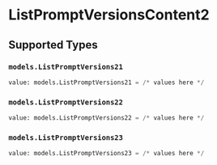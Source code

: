 # ListPromptVersionsContent2


## Supported Types

### `models.ListPromptVersions21`

```python
value: models.ListPromptVersions21 = /* values here */
```

### `models.ListPromptVersions22`

```python
value: models.ListPromptVersions22 = /* values here */
```

### `models.ListPromptVersions23`

```python
value: models.ListPromptVersions23 = /* values here */
```

